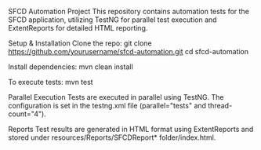 SFCD Automation Project
This repository contains automation tests for the SFCD application, utilizing TestNG for parallel test execution and ExtentReports for detailed HTML reporting.

Setup & Installation
Clone the repo:
git clone https://github.com/yourusername/sfcd-automation.git
cd sfcd-automation

Install dependencies:
mvn clean install


To execute tests:
mvn test

Parallel Execution
Tests are executed in parallel using TestNG. The configuration is set in the testng.xml file (parallel="tests" and thread-count="4").

Reports
Test results are generated in HTML format using ExtentReports and stored under resources/Reports/SFCDReport* folder/index.html.

